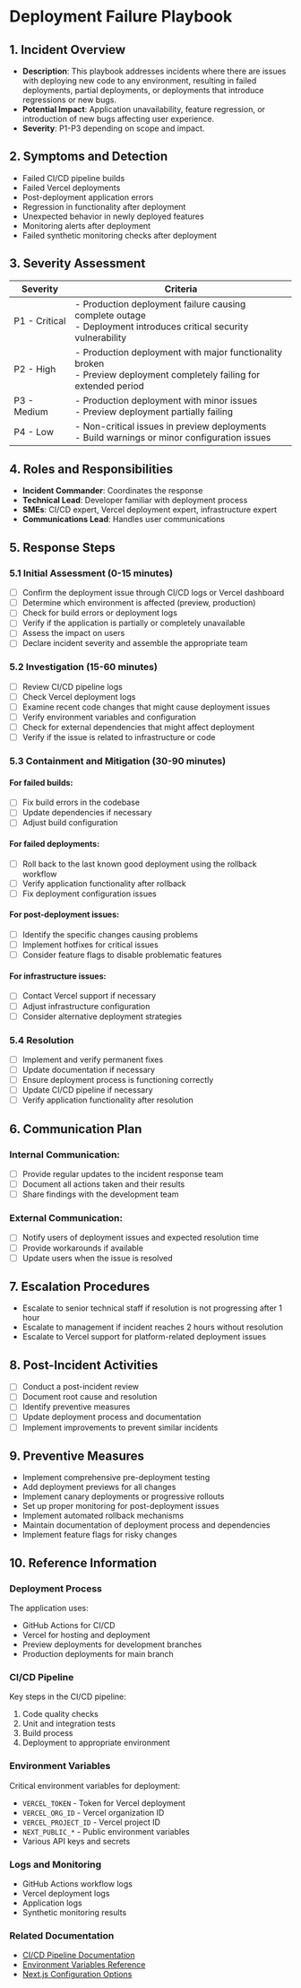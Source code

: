 # Deployment Failure Playbook

## 1. Incident Overview

- **Description**: This playbook addresses incidents where there are issues with deploying new code to any environment, resulting in failed deployments, partial deployments, or deployments that introduce regressions or new bugs.
- **Potential Impact**: Application unavailability, feature regression, or introduction of new bugs affecting user experience.
- **Severity**: P1-P3 depending on scope and impact.

## 2. Symptoms and Detection

- Failed CI/CD pipeline builds
- Failed Vercel deployments
- Post-deployment application errors
- Regression in functionality after deployment
- Unexpected behavior in newly deployed features
- Monitoring alerts after deployment
- Failed synthetic monitoring checks after deployment

## 3. Severity Assessment

| Severity | Criteria |
|----------|----------|
| P1 - Critical | - Production deployment failure causing complete outage<br>- Deployment introduces critical security vulnerability |
| P2 - High | - Production deployment with major functionality broken<br>- Preview deployment completely failing for extended period |
| P3 - Medium | - Production deployment with minor issues<br>- Preview deployment partially failing |
| P4 - Low | - Non-critical issues in preview deployments<br>- Build warnings or minor configuration issues |

## 4. Roles and Responsibilities

- **Incident Commander**: Coordinates the response
- **Technical Lead**: Developer familiar with deployment process
- **SMEs**: CI/CD expert, Vercel deployment expert, infrastructure expert
- **Communications Lead**: Handles user communications

## 5. Response Steps

### 5.1 Initial Assessment (0-15 minutes)

- [ ] Confirm the deployment issue through CI/CD logs or Vercel dashboard
- [ ] Determine which environment is affected (preview, production)
- [ ] Check for build errors or deployment logs
- [ ] Verify if the application is partially or completely unavailable
- [ ] Assess the impact on users
- [ ] Declare incident severity and assemble the appropriate team

### 5.2 Investigation (15-60 minutes)

- [ ] Review CI/CD pipeline logs
- [ ] Check Vercel deployment logs
- [ ] Examine recent code changes that might cause deployment issues
- [ ] Verify environment variables and configuration
- [ ] Check for external dependencies that might affect deployment
- [ ] Verify if the issue is related to infrastructure or code

### 5.3 Containment and Mitigation (30-90 minutes)

#### For failed builds:
- [ ] Fix build errors in the codebase
- [ ] Update dependencies if necessary
- [ ] Adjust build configuration

#### For failed deployments:
- [ ] Roll back to the last known good deployment using the rollback workflow
- [ ] Verify application functionality after rollback
- [ ] Fix deployment configuration issues

#### For post-deployment issues:
- [ ] Identify the specific changes causing problems
- [ ] Implement hotfixes for critical issues
- [ ] Consider feature flags to disable problematic features

#### For infrastructure issues:
- [ ] Contact Vercel support if necessary
- [ ] Adjust infrastructure configuration
- [ ] Consider alternative deployment strategies

### 5.4 Resolution

- [ ] Implement and verify permanent fixes
- [ ] Update documentation if necessary
- [ ] Ensure deployment process is functioning correctly
- [ ] Update CI/CD pipeline if necessary
- [ ] Verify application functionality after resolution

## 6. Communication Plan

### Internal Communication:
- [ ] Provide regular updates to the incident response team
- [ ] Document all actions taken and their results
- [ ] Share findings with the development team

### External Communication:
- [ ] Notify users of deployment issues and expected resolution time
- [ ] Provide workarounds if available
- [ ] Update users when the issue is resolved

## 7. Escalation Procedures

- Escalate to senior technical staff if resolution is not progressing after 1 hour
- Escalate to management if incident reaches 2 hours without resolution
- Escalate to Vercel support for platform-related deployment issues

## 8. Post-Incident Activities

- [ ] Conduct a post-incident review
- [ ] Document root cause and resolution
- [ ] Identify preventive measures
- [ ] Update deployment process and documentation
- [ ] Implement improvements to prevent similar incidents

## 9. Preventive Measures

- Implement comprehensive pre-deployment testing
- Add deployment previews for all changes
- Implement canary deployments or progressive rollouts
- Set up proper monitoring for post-deployment issues
- Implement automated rollback mechanisms
- Maintain documentation of deployment process and dependencies
- Implement feature flags for risky changes

## 10. Reference Information

### Deployment Process

The application uses:
- GitHub Actions for CI/CD
- Vercel for hosting and deployment
- Preview deployments for development branches
- Production deployments for main branch

### CI/CD Pipeline

Key steps in the CI/CD pipeline:
1. Code quality checks
2. Unit and integration tests
3. Build process
4. Deployment to appropriate environment

### Environment Variables

Critical environment variables for deployment:
- `VERCEL_TOKEN` - Token for Vercel deployment
- `VERCEL_ORG_ID` - Vercel organization ID
- `VERCEL_PROJECT_ID` - Vercel project ID
- `NEXT_PUBLIC_*` - Public environment variables
- Various API keys and secrets

### Logs and Monitoring

- GitHub Actions workflow logs
- Vercel deployment logs
- Application logs
- Synthetic monitoring results

### Related Documentation

- [CI/CD Pipeline Documentation](../../.github/workflows/PIPELINE-DOCS.md)
- [Environment Variables Reference](../reference/environment-variables.md)
- [Next.js Configuration Options](../reference/nextjs-configuration.md)
